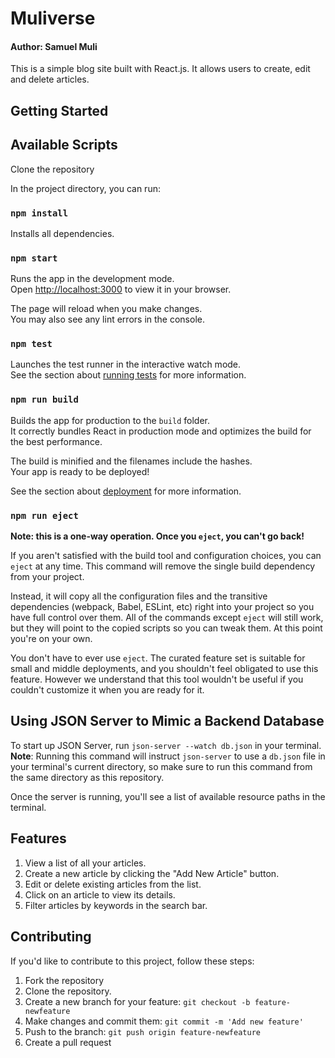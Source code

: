# Muliverse
#### Author: Samuel Muli
This is a simple blog site built with React.js. It allows users to create, edit and delete articles.

## Getting Started
## Available Scripts
Clone the repository

In the project directory, you can run:
### `npm install`
Installs all dependencies.

### `npm start`

Runs the app in the development mode.\
Open [http://localhost:3000](http://localhost:3000) to view it in your browser.

The page will reload when you make changes.\
You may also see any lint errors in the console.

### `npm test`

Launches the test runner in the interactive watch mode.\
See the section about [running tests](https://facebook.github.io/create-react-app/docs/running-tests) for more information.

### `npm run build`

Builds the app for production to the `build` folder.\
It correctly bundles React in production mode and optimizes the build for the best performance.

The build is minified and the filenames include the hashes.\
Your app is ready to be deployed!

See the section about [deployment](https://facebook.github.io/create-react-app/docs/deployment) for more information.

### `npm run eject`

**Note: this is a one-way operation. Once you `eject`, you can't go back!**

If you aren't satisfied with the build tool and configuration choices, you can `eject` at any time. This command will remove the single build dependency from your project.

Instead, it will copy all the configuration files and the transitive dependencies (webpack, Babel, ESLint, etc) right into your project so you have full control over them. All of the commands except `eject` will still work, but they will point to the copied scripts so you can tweak them. At this point you're on your own.

You don't have to ever use `eject`. The curated feature set is suitable for small and middle deployments, and you shouldn't feel obligated to use this feature. However we understand that this tool wouldn't be useful if you couldn't customize it when you are ready for it.

## Using JSON Server to Mimic a Backend Database

To start up JSON Server, run `json-server --watch db.json` in your terminal.
**Note**: Running this command will instruct `json-server` to use a `db.json`
file in your terminal's current directory, so make sure to run this command from
the same directory as this repository.

Once the server is running, you'll see a list of available resource paths in the
terminal.

## Features
1. View a list of all your articles.
2. Create a new article by clicking the "Add New Article" button.
3. Edit or delete existing articles from the list.
4. Click on an article to view its details.
5. Filter articles by keywords in the search bar.

## Contributing
If you'd like to contribute to this project, follow these steps:

1. Fork the repository
2. Clone the repository.
3. Create a new branch for your feature:
    `git checkout -b feature-newfeature`
4. Make changes and commit them:
    `git commit -m 'Add new feature'`
5. Push to the branch:
    `git push origin feature-newfeature`
6. Create a pull request
